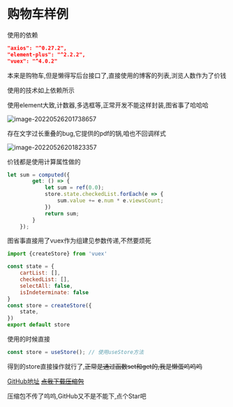 # 购物车样例

使用的依赖

```json
"axios": "^0.27.2",
"element-plus": "^2.2.2",
"vuex": "^4.0.2"
```

本来是购物车,但是懒得写后台接口了,直接使用的博客的列表,浏览人数作为了价钱

使用的技术如上依赖所示

使用element大致,计数器,多选框等,正常开发不能这样封装,图省事了哈哈哈

![image-20220526201738657](https://s2.loli.net/2022/05/26/8H3rYFR7uhkKoXC.png)

存在文字过长重叠的bug,它提供的pdf的锅,咱也不回调样式

![image-20220526201823357](https://s2.loli.net/2022/05/26/HYBARZIL2TpD6NM.png)

价钱都是使用计算属性做的

```js
let sum = computed({
        get: () => {
            let sum = ref(0.0);
            store.state.checkedList.forEach(e => {
                sum.value += e.num * e.viewsCount;
            })
            return sum;
        }
    });
```

图省事直接用了vuex作为组建见参数传递,不然要烦死

```js
import {createStore} from 'vuex'

const state = {
    cartList: [],
    checkedList: [],
    selectAll: false,
    isIndeterminate: false
}
const store = createStore({
    state,
})
export default store
```

使用的时候直接

```js
const store = useStore(); // 使用useStore方法
```

得到的store直接操作就行了,~~正常是通过函数set和get的,我是懒蛋呜呜呜~~

[GitHub地址](https://github.com/lovelinessmoe/vue_cart)
[~~点我下载压缩包~~]()

压缩包不传了呜呜,GitHub又不是不能下,点个Star吧
